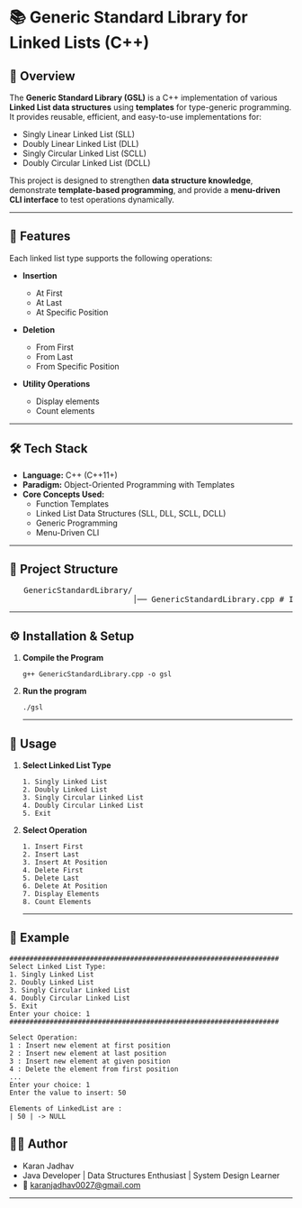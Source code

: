# 📚 Generic Standard Library for Linked Lists (C++)

## 📌 Overview
The **Generic Standard Library (GSL)** is a C++ implementation of various **Linked List data structures** using **templates** for type-generic programming.  
It provides reusable, efficient, and easy-to-use implementations for:

- Singly Linear Linked List (SLL)  
- Doubly Linear Linked List (DLL)  
- Singly Circular Linked List (SCLL)  
- Doubly Circular Linked List (DCLL)  

This project is designed to strengthen **data structure knowledge**, demonstrate **template-based programming**, and provide a **menu-driven CLI interface** to test operations dynamically.

---

## 🚀 Features
Each linked list type supports the following operations:

- **Insertion**
  - At First
  - At Last
  - At Specific Position

- **Deletion**
  - From First
  - From Last
  - From Specific Position

- **Utility Operations**
  - Display elements
  - Count elements

---

## 🛠️ Tech Stack
- **Language:** C++ (C++11+)  
- **Paradigm:** Object-Oriented Programming with Templates  
- **Core Concepts Used:**  
  - Function Templates  
  - Linked List Data Structures (SLL, DLL, SCLL, DCLL)  
  - Generic Programming  
  - Menu-Driven CLI  

---

## 📂 Project Structure

<pre>
   GenericStandardLibrary/
                          │── GenericStandardLibrary.cpp # Implementation of Generic Linked List Library
</pre>

---

## ⚙️ Installation & Setup

1. **Compile the Program**

       g++ GenericStandardLibrary.cpp -o gsl

2. **Run the program** 

       ./gsl

   ---

## 📖 Usage

 1. **Select Linked List Type**

        1. Singly Linked List
        2. Doubly Linked List
        3. Singly Circular Linked List
        4. Doubly Circular Linked List
        5. Exit
   
 2. **Select Operation**

        1. Insert First
        2. Insert Last
        3. Insert At Position
        4. Delete First
        5. Delete Last
        6. Delete At Position
        7. Display Elements
        8. Count Elements

    ---

## 🧪 Example

    ###################################################################
    Select Linked List Type:
    1. Singly Linked List
    2. Doubly Linked List
    3. Singly Circular Linked List
    4. Doubly Circular Linked List
    5. Exit
    Enter your choice: 1
    ###################################################################
    
    Select Operation:
    1 : Insert new element at first position
    2 : Insert new element at last position
    3 : Insert new element at given position
    4 : Delete the element from first position
    ...
    Enter your choice: 1
    Enter the value to insert: 50

    Elements of LinkedList are :
    | 50 | -> NULL

  ## 👨‍💻 Author

  - Karan Jadhav
  - Java Developer | Data Structures Enthusiast | System Design Learner
  -  📧 karanjadhav0027@gmail.com

---
